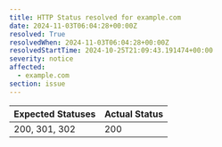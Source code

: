 ```yaml
---
title: HTTP Status resolved for example.com
date: 2024-11-03T06:04:28+00:00Z
resolved: True
resolvedWhen: 2024-11-03T06:04:28+00:00Z
resolvedStartTime: 2024-10-25T21:09:43.191474+00:00
severity: notice
affected:
  - example.com
section: issue
---
```


| Expected Statuses | Actual Status  |
|-------------------|----------------|
| 200, 301, 302 | 200 |

